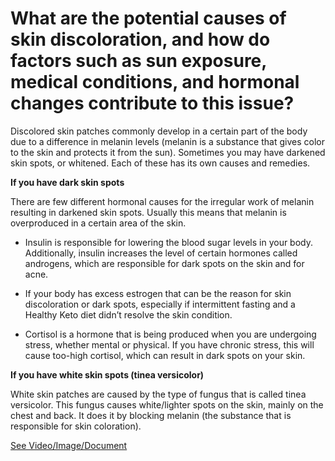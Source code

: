 # What are the potential causes of skin discoloration, and how do factors such as sun exposure, medical conditions, and hormonal changes contribute to this issue?

Discolored skin patches commonly develop in a certain part of the body due to a difference in melanin levels (melanin is a substance that gives color to the skin and protects it from the sun). Sometimes you may have darkened skin spots, or whitened. Each of these has its own causes and remedies.

**If you have dark skin spots**

There are few different hormonal causes for the irregular work of melanin resulting in darkened skin spots. Usually this means that melanin is overproduced in a certain area of the skin.

- Insulin is responsible for lowering the blood sugar levels in your body. Additionally, insulin increases the level of certain hormones called androgens, which are responsible for dark spots on the skin and for acne.

- If your body has excess estrogen that can be the reason for skin discoloration or dark spots, especially if intermittent fasting and a Healthy Keto diet didn’t resolve the skin condition.

- Cortisol is a hormone that is being produced when you are undergoing stress, whether mental or physical. If you have chronic stress, this will cause too-high cortisol, which can result in dark spots on your skin.

**If you have white skin spots (tinea versicolor)**

White skin patches are caused by the type of fungus that is called tinea versicolor. This fungus causes white/lighter spots on the skin, mainly on the chest and back. It does it by blocking melanin (the substance that is responsible for skin coloration).

 [See Video/Image/Document](https://hls-player.drberg.com/asset?path=migrated-assets/darkened-skin-spots-3-causes-of-dark-spots-on-skin-drberg)